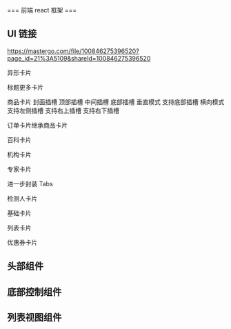 === 前端 react 框架 ===

## UI 链接

https://mastergo.com/file/100846275396520?page_id=21%3A5109&shareId=100846275396520

异形卡片

标题更多卡片

商品卡片
    封面插槽
    顶部插槽
    中间插槽
    底部插槽
    垂直模式
        支持底部插槽
    横向模式
        支持左侧插槽
        支持右上插槽
        支持右下插槽

订单卡片继承商品卡片

百科卡片

机构卡片

专家卡片
   
进一步封装 Tabs

检测人卡片

基础卡片

列表卡片

优惠券卡片

## 头部组件
## 底部控制组件
## 列表视图组件